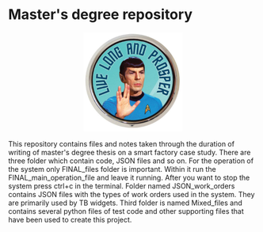# Master's degree repository

<!-- markdownlint-disable MD033 -->
<p align="center">
  <img src="repo_image.jpg" alt="Repo logo" width="200">
</p>
<!-- markdownlint-enable MD033 -->

This repository contains files and notes taken through the duration of writing of master's degree thesis on a smart factory case study.
There are three folder which contain code, JSON files and so on. For the operation of the system only FINAL_files folder is important.
Within it run the FINAL_main_operation_file and leave it running. After you want to stop the system press ctrl+c in the terminal.
Folder named JSON_work_orders contains JSON files with the types of work orders used in the system. They are primarily used by TB widgets.
Third folder is named Mixed_files and contains several python files of test code and other supporting files that have been used to create this project.
